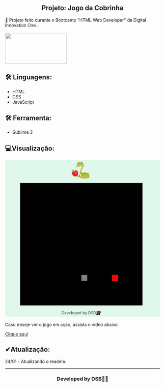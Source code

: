 <h2 align="center">Projeto: Jogo da Cobrinha</h2
​    


## 🚀 Projeto feito durante o Bootcamp "HTML Web Developer" da Digital Innovation One.

<br />
<br />

<img align="center" src="https://media.giphy.com/media/jCodV34MoczjW/giphy.gif" width="200" height="100"/>

<br />


## 🛠 Linguagens:

* HTML
* CSS
* JavaScript



## 🛠 Ferramenta:

* Sublime 3



##  💻Visualização:


<img src="imgmain.jpg">

<p> Caso deseje ver o jogo em ação, assista o vídeo abaixo.</p>

<a href="https://youtu.be/CmcusSxHm78" target="_blank">Clique aqui</a>




##  ✔Atualização:
24/01 - Atualizando o readme.



---

<h3><p align= center>Developed by <strong>DSB🐱‍👤</strong></p><h3>
